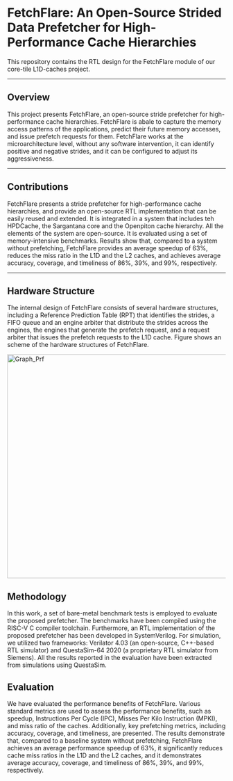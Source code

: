 # FetchFlare: An Open-Source Strided Data Prefetcher for High-Performance Cache Hierarchies
This repository contains the RTL design for the FetchFlare module of our core-tile L1D-caches project.

---


## Overview
This project presents FetchFlare, an open-source stride prefetcher for high-performance cache hierarchies. FetchFlare is abale to capture the memory access patterns of the applications, predict their future memory accesses, and issue prefetch requests for them. FetchFlare works at the microarchitecture level, without any software intervention, it can identify positive and negative strides, and it can be configured to adjust its aggressiveness.

---

## Contributions
FetchFlare presents a stride prefetcher for high-performance cache hierarchies, and provide an open-source RTL implementation that can be easily reused and extended. It is integrated in a system that includes teh HPDCache, the Sargantana core and the Openpiton cache hierarchy. All the elements of the system are open-source. It is evaluated using a set of memory-intensive benchmarks. Results show that, compared to a system without prefetching, FetchFlare provides an average speedup of 63%, reduces the miss ratio in the L1D and the L2 caches, and achieves average accuracy, coverage, and timeliness of 86%, 39%, and 99%, respectively.

---
## Hardware Structure
The internal design of FetchFlare consists of several hardware structures, including a Reference Prediction Table (RPT) that identifies the strides, a FIFO queue and an engine arbiter that distribute the strides across the engines, the engines that generate the prefetch request, and a request arbiter that issues the prefetch requests to the L1D cache. Figure shows an scheme of the hardware structures of FetchFlare.



<img width="1212" height="515" alt="Graph_Prf" src="https://github.com/user-attachments/assets/4d8d79bf-2ad7-474e-8880-b4cc27581ee4" />

## Methodology
In this work, a set of bare-metal benchmark tests is employed to evaluate the proposed prefetcher. The benchmarks have been compiled using the RISC-V C compiler toolchain. Furthermore, an RTL implementation of the proposed prefetcher has been developed in SystemVerilog. For simulation, we utilized two frameworks: Verilator 4.03 (an open-source, C++-based RTL simulator) and QuestaSim-64 2020 (a proprietary RTL simulator from Siemens). All the results reported in the evaluation have been extracted from simulations using QuestaSim.

## Evaluation
We have evaluated the performance benefits of FetchFlare. Various standard metrics are used to assess the performance benefits, such as speedup, Instructions Per Cycle (IPC), Misses Per Kilo Instruction (MPKI), and miss ratio of the caches. Additionally, key prefetching metrics, including accuracy, coverage, and timeliness, are presented. The results demonstrate that, compared to a baseline system without prefetching, FetchFlare achieves an average performance speedup of 63%, it significantly reduces cache miss ratios in the L1D and the L2 caches, and it demonstrates average accuracy, coverage, and timeliness of 86%, 39%, and 99%, respectively.






